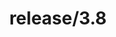 ---
title: "release/3.8"
description: >
  release/3.8 CHANGELOG Summary, most recent version: v3.8.13, time: 2022-06-28
weight: -38
---